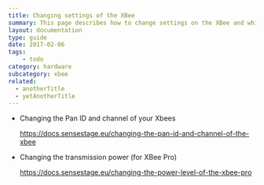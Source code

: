 ```yaml
---
title: Changing settings of the XBee
summary: This page describes how to change settings on the XBee and which settings you may want to change.
layout: documentation
type: guide
date: 2017-02-06
tags: 
    - todo
category: hardware
subcategory: xbee
related:
  - anotherTitle
  - yetAnotherTitle
---
```




* Changing the Pan ID and channel of your Xbees

    https://docs.sensestage.eu/changing-the-pan-id-and-channel-of-the-xbee

* Changing the transmission power (for XBee Pro)

    https://docs.sensestage.eu/changing-the-power-level-of-the-xbee-pro


